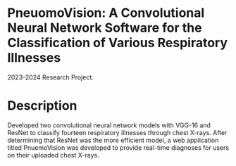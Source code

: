 # PneuomoVision: A Convolutional Neural Network Software for the Classification of Various Respiratory Illnesses

2023-2024 Research Project.

# Description

Developed two convolutional neural network models with VGG-16 and ResNet to classify fourteen respiratory illnesses through chest X-rays. After determining that ResNet was the more efficient model, a web application titled PnuemoVision was developed to provide real-time diagnoses for users on their uploaded chest X-rays. 
